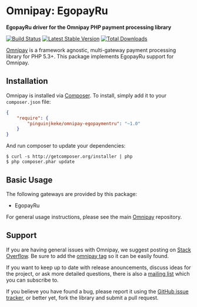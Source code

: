 # Omnipay: EgopayRu

**EgopayRu driver for the Omnipay PHP payment processing library**

[![Build Status](https://travis-ci.org/thephpleague/omnipay-2checkout.png?branch=master)](https://travis-ci.org/pinguinjkeke/omnipay-egopaymentru)
[![Latest Stable Version](https://poser.pugx.org/pinguinjkeke/omnipay-egopaymentru/version.png)](https://packagist.org/packages/pinguinjkeke/omnipay-egopaymentru)
[![Total Downloads](https://poser.pugx.org/pinguinjkeke/omnipay-egopaymentru/d/total.png)](https://packagist.org/packages/pinguinjkeke/omnipay-egopaymentru)

[Omnipay](https://github.com/thephpleague/omnipay) is a framework agnostic, multi-gateway payment
processing library for PHP 5.3+. This package implements EgopayRu support for Omnipay.

## Installation

Omnipay is installed via [Composer](http://getcomposer.org/). To install, simply add it
to your `composer.json` file:

```json
{
    "require": {
        "pinguinjkeke/omnipay-egopaymentru": "~1.0"
    }
}
```

And run composer to update your dependencies:

    $ curl -s http://getcomposer.org/installer | php
    $ php composer.phar update

## Basic Usage

The following gateways are provided by this package:

* EgopayRu

For general usage instructions, please see the main [Omnipay](https://github.com/thephpleague/omnipay)
repository.

## Support

If you are having general issues with Omnipay, we suggest posting on
[Stack Overflow](http://stackoverflow.com/). Be sure to add the
[omnipay tag](http://stackoverflow.com/questions/tagged/omnipay) so it can be easily found.

If you want to keep up to date with release anouncements, discuss ideas for the project,
or ask more detailed questions, there is also a [mailing list](https://groups.google.com/forum/#!forum/omnipay) which
you can subscribe to.

If you believe you have found a bug, please report it using the [GitHub issue tracker](https://github.com/pinguinjkeke/omnipay-egopaymentru/issues),
or better yet, fork the library and submit a pull request.
